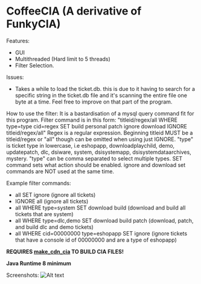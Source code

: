 # CoffeeCIA (A derivative of FunkyCIA)

Features:
- GUI
- Multithreaded (Hard limit to 5 threads)
- Filter Selection.


Issues:
- Takes a while to load the ticket.db. this is due to it having to search for a specific string in the ticket.db file and it's scanning the entire file one byte at a time. Feel free to improve on that part of the program.

How to use the filter:  It is a bastardisation of a mysql query command fit for this program.  Filter command is in this form: "titleid/regex/all WHERE type=type cid=regex SET build personal patch ignore download IGNORE titleid/regex/all"  Regex is a regular expression.  Beginning titleid MUST be a titleid/regex or "all" though can be omitted when using just IGNORE.  "type" is ticket type in lowercase, i.e eshopapp, downloadplaychild, demo, updatepatch, dlc, dsiware, system, dsisystemapp, dsisystemdataarchives, mystery. "type" can be comma separated to select multiple types.  SET command sets what action should be enabled.  ignore and download set commands are NOT used at the same time.

Example filter commands:
- all SET ignore (ignore all tickets)
- IGNORE all (ignore all tickets)
- all WHERE type=system SET download build (download and build all tickets that are system)
- all WHERE type=dlc,demo SET download build patch (download, patch, and build dlc and demo tickets)
- all WHERE cid=00000000 type=eshopapp SET ignore (ignore tickets that have a console id of 00000000 and are a type of eshopapp)

**REQUIRES [make_cdn_cia](https://github.com/ctrdev/ctrsdk/tree/master/tools/make_cdn_cia) TO BUILD CIA FILES!**

**Java Runtime 8 minimum**


Screenshots:
![Alt text](http://s5.postimg.org/4kr2vrr2f/Screenshot.png)
